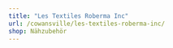 ```yaml
---
title: "Les Textiles Roberma Inc"
url: /cowansville/les-textiles-roberma-inc/
shop: Nähzubehör
---
```


